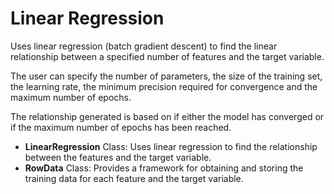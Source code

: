 # Linear Regression

Uses linear regression (batch gradient descent) to find the linear relationship between a specified number of features and the target variable.

The user can specify the number of parameters, the size of the training set, the learning rate, the minimum precision required for convergence and the maximum number of epochs. 

The relationship generated is based on if either the model has converged or if the maximum number of epochs has been reached.

* **LinearRegression** Class: Uses linear regression to find the relationship between the features and the target variable.
* **RowData** Class: Provides a framework for obtaining and storing the training data for each feature and the target variable.
